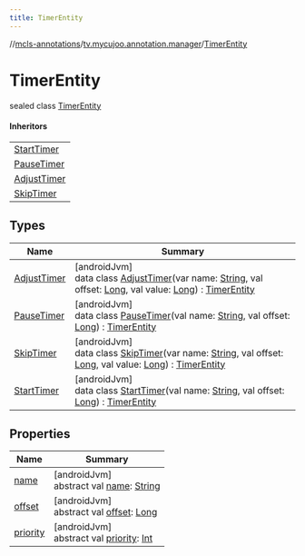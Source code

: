 ```yaml
---
title: TimerEntity
---
```

//[mcls-annotations](../../../index.html)/[tv.mycujoo.annotation.manager](../index.html)/[TimerEntity](index.html)



# TimerEntity

sealed class [TimerEntity](index.html)

#### Inheritors


| |
|---|
| [StartTimer](-start-timer/index.html) |
| [PauseTimer](-pause-timer/index.html) |
| [AdjustTimer](-adjust-timer/index.html) |
| [SkipTimer](-skip-timer/index.html) |


## Types


| Name | Summary |
|---|---|
| [AdjustTimer](-adjust-timer/index.html) | [androidJvm]<br>data class [AdjustTimer](-adjust-timer/index.html)(var name: [String](https://kotlinlang.org/api/latest/jvm/stdlib/kotlin/-string/index.html), val offset: [Long](https://kotlinlang.org/api/latest/jvm/stdlib/kotlin/-long/index.html), val value: [Long](https://kotlinlang.org/api/latest/jvm/stdlib/kotlin/-long/index.html)) : [TimerEntity](index.html) |
| [PauseTimer](-pause-timer/index.html) | [androidJvm]<br>data class [PauseTimer](-pause-timer/index.html)(val name: [String](https://kotlinlang.org/api/latest/jvm/stdlib/kotlin/-string/index.html), val offset: [Long](https://kotlinlang.org/api/latest/jvm/stdlib/kotlin/-long/index.html)) : [TimerEntity](index.html) |
| [SkipTimer](-skip-timer/index.html) | [androidJvm]<br>data class [SkipTimer](-skip-timer/index.html)(var name: [String](https://kotlinlang.org/api/latest/jvm/stdlib/kotlin/-string/index.html), val offset: [Long](https://kotlinlang.org/api/latest/jvm/stdlib/kotlin/-long/index.html), val value: [Long](https://kotlinlang.org/api/latest/jvm/stdlib/kotlin/-long/index.html)) : [TimerEntity](index.html) |
| [StartTimer](-start-timer/index.html) | [androidJvm]<br>data class [StartTimer](-start-timer/index.html)(val name: [String](https://kotlinlang.org/api/latest/jvm/stdlib/kotlin/-string/index.html), val offset: [Long](https://kotlinlang.org/api/latest/jvm/stdlib/kotlin/-long/index.html)) : [TimerEntity](index.html) |


## Properties


| Name | Summary |
|---|---|
| [name](name.html) | [androidJvm]<br>abstract val [name](name.html): [String](https://kotlinlang.org/api/latest/jvm/stdlib/kotlin/-string/index.html) |
| [offset](offset.html) | [androidJvm]<br>abstract val [offset](offset.html): [Long](https://kotlinlang.org/api/latest/jvm/stdlib/kotlin/-long/index.html) |
| [priority](priority.html) | [androidJvm]<br>abstract val [priority](priority.html): [Int](https://kotlinlang.org/api/latest/jvm/stdlib/kotlin/-int/index.html) |

